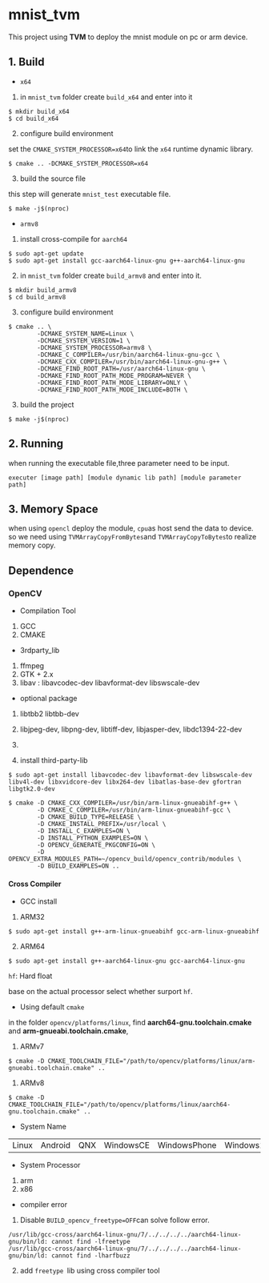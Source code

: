 # mnist_tvm
This project using **TVM** to deploy the mnist module on pc or arm device.

## 1. Build
- `x64`

1. in `mnist_tvm` folder create `build_x64` and enter into it

```shell
$ mkdir build_x64
$ cd build_x64
```

2. configure build environment

set the `CMAKE_SYSTEM_PROCESSOR=x64`to link the `x64` runtime dynamic library.

```shell
$ cmake .. -DCMAKE_SYSTEM_PROCESSOR=x64
```

3. build the source file

this step will generate `mnist_test` executable file.

```shell
$ make -j$(nproc)
```


- `armv8`

1. install cross-compile for `aarch64`

```shell
$ sudo apt-get update
$ sudo apt-get install gcc-aarch64-linux-gnu g++-aarch64-linux-gnu
```

2. in `mnist_tvm` folder create `build_armv8` and enter into it.

```shell
$ mkdir build_armv8
$ cd build_armv8
```

3. configure build environment

```shell
$ cmake .. \
		-DCMAKE_SYSTEM_NAME=Linux \
		-DCMAKE_SYSTEM_VERSION=1 \
		-DCMAKE_SYSTEM_PROCESSOR=armv8 \
		-DCMAKE_C_COMPILER=/usr/bin/aarch64-linux-gnu-gcc \
		-DCMAKE_CXX_COMPILER=/usr/bin/aarch64-linux-gnu-g++ \
		-DCMAKE_FIND_ROOT_PATH=/usr/aarch64-linux-gnu \
		-DCMAKE_FIND_ROOT_PATH_MODE_PROGRAM=NEVER \
		-DCMAKE_FIND_ROOT_PATH_MODE_LIBRARY=ONLY \
		-DCMAKE_FIND_ROOT_PATH_MODE_INCLUDE=BOTH \
```
3. build the project
```shell
$ make -j$(nproc)
```

## 2. Running

when running the executable file,three parameter need to be input.

```shell
executer [image path] [module dynamic lib path] [module parameter path]
```

## 3. Memory Space

when using `opencl` deploy the module, `cpu`as host send the data to device. so we need using `TVMArrayCopyFromBytes`and `TVMArrayCopyToBytes`to realize memory copy.




## Dependence

### OpenCV 

- Compilation Tool

1. GCC 
2. CMAKE

- 3rdparty_lib

1. ffmpeg
2. GTK + 2.x
3. libav : libavcodec-dev libavformat-dev libswscale-dev

- optional package

1. libtbb2 libtbb-dev
2. libjpeg-dev, libpng-dev, libtiff-dev, libjasper-dev, libdc1394-22-dev
3. 

1. install third-party-lib 

```
$ sudo apt-get install libavcodec-dev libavformat-dev libswscale-dev libv4l-dev libxvidcore-dev libx264-dev libatlas-base-dev gfortran libgtk2.0-dev
```



```shell
$ cmake -D CMAKE_CXX_COMPILER=/usr/bin/arm-linux-gnueabihf-g++ \
		-D CMAKE_C_COMPILER=/usr/bin/arm-linux-gnueabihf-gcc \
		-D CMAKE_BUILD_TYPE=RELEASE \
    	-D CMAKE_INSTALL_PREFIX=/usr/local \
    	-D INSTALL_C_EXAMPLES=ON \
    	-D INSTALL_PYTHON_EXAMPLES=ON \
    	-D OPENCV_GENERATE_PKGCONFIG=ON \
    	-D OPENCV_EXTRA_MODULES_PATH=~/opencv_build/opencv_contrib/modules \
    	-D BUILD_EXAMPLES=ON ..
```

#### Cross Compiler

- GCC install

1. ARM32

```shell
$ sudo apt-get install g++-arm-linux-gnueabihf gcc-arm-linux-gnueabihf
```

2. ARM64

```shell
$ sudo apt-get install g++-aarch64-linux-gnu gcc-aarch64-linux-gnu
```



`hf`: Hard float 

base on the actual processor select whether surport `hf`.



- Using default `cmake`

in the folder `opencv/platforms/linux`, find **aarch64-gnu.toolchain.cmake** and **arm-gnueabi.toolchain.cmake**,

1. ARMv7

```shell
$ cmake -D CMAKE_TOOLCHAIN_FILE="/path/to/opencv/platforms/linux/arm-gnueabi.toolchain.cmake" ..
```

1. ARMv8 

```shell
$ cmake -D CMAKE_TOOLCHAIN_FILE="/path/to/opencv/platforms/linux/aarch64-gnu.toolchain.cmake" ..
```

- System Name

|       |         |      |           |              |           |      |
| ----- | ------- | ---- | --------- | ------------ | --------- | ---- |
| Linux | Android | QNX  | WindowsCE | WindowsPhone | Windows10 |      |

- System Processor

1. arm
2. x86

- compiler error

1. Disable `BUILD_opencv_freetype=OFF`can solve follow error.

````
/usr/lib/gcc-cross/aarch64-linux-gnu/7/../../../../aarch64-linux-gnu/bin/ld: cannot find -lfreetype
/usr/lib/gcc-cross/aarch64-linux-gnu/7/../../../../aarch64-linux-gnu/bin/ld: cannot find -lharfbuzz
````

2. add `freetype `lib using cross compiler tool



